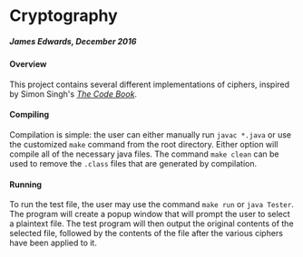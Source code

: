 # Cryptography
##### James Edwards, December 2016

#### Overview
This project contains several different implementations of ciphers, inspired by
Simon Singh's *[The Code Book](http://simonsingh.net/books/the-code-book/)*.

#### Compiling

Compilation is simple: the user can either manually run `javac *.java` or use the customized `make` command from the root directory. Either option will compile all of the necessary java files. The command `make clean` can be used to remove the `.class` files that are generated by compilation.

#### Running

To run the test file, the user may use the command `make run` or `java Tester`. The program will create a popup window that will prompt the user to select a plaintext file. The test program will then output the original contents of the selected file, followed by the contents of the file after the various ciphers have been applied to it.
